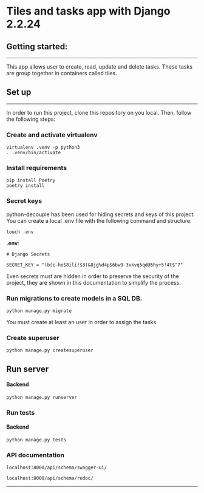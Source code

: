 # Tiles and tasks app with Django 2.2.24

## Getting started:

---
This app allows user to create, read, update and delete tasks. These tasks are group together in containers called tiles.

## Set up

---
In order to run this project, clone this repository on you local. Then, follow the following steps:

### Create and activate virtualenv
```commandline
virtualenv .venv -p python3
. .venv/bin/activate
```

### Install requirements
```commandline
pip install Poetry
poetry install
```

### Secret keys
python-decouple has been used for hiding secrets and keys of this project. You can create a local .env file with the following command and structure.

```commandline
touch .env
```
**.env**:
```
# Django Secrets

SECRET_KEY = "(b(c-ho$8ili!$3(&8jg%d4p$6bw9-3vkvq5qd@5hy+5!4t$^7"
``` 
Even secrets must are hidden in order to preserve the security of the project, they are shown in this documentation to simplify the process.
### Run migrations to create models in a SQL DB.
```commandline
python manage.py migrate
```
You must create at least an user in order to assign the tasks.
### Create superuser
```commandline
python manage.py createsuperuser
```

## Run server

#### Backend
```commandline
python manage.py runserver
```

### Run tests

#### Backend
```commandline
python manage.py tests
```
### API documentation
```djangourlpath
localhost:8000/api/schema/swagger-ui/

localhost:8000/api/schema/redoc/
```
---
